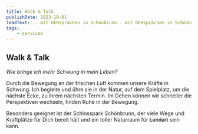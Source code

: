 ```yaml
---
title: Walk & Talk
publishDate: 2023-10-01
leadText: .. mit GEHsprächen in Schönbrunn.. mit GEHsprächen in Schönbrunn
tags:
    - services
---
```


## Walk & Talk

 _Wie bringe ich mehr Schwung in mein Leben?_

Durch die Bewegung an der frischen Luft kommen unsere Kräfte in Schwung.
Ich begleite und ühre sie in der Natur, auf dem Spielplatz, um die nächste Ecke, zu ihrem nächsten Termin. Im Gehen können wir schneller die Perspektiven wechseln, finden Ruhe in der Bewegung.

Besonders geeignet ist der Schlosspark Schönbrunn, der viele Wege und Kraftplätze für Dich bereit hält und ein toller Naturraum für ~~Landart~~ sein kann.
